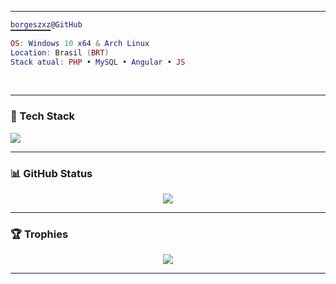 
---

<!--  <a href="#"><img align="left" src="" width="18%"/></a> ... -->

```lua
borgeszxz@GitHub
▔▔▔▔▔▔▔▔▔
OS: Windows 10 x64 & Arch Linux
Location: Brasil (BRT)
Stack atual: PHP • MySQL • Angular • JS 
```

<br clear="left" />

---

### 🧰 Tech Stack

<p>
  <img src="https://skillicons.dev/icons?i=html,css,js,ts,php,laravel,angular,tailwind,bootstrap,sqlite,mysql,postgres,git,github,linux,arch"/>
</p>

---

### 📊 GitHub Status

<p align="center">
  <a href="#"><img src="https://github-readme-stats.vercel.app/api/top-langs/?username=borgeszxz&layout=compact&theme=github_dark&hide_border=true&hide_title=true&langs_count=8&card_width=1048"/></a>
</p>

---

### 🏆 Trophies

<p align="center">
  <img src="https://github-profile-trophy.vercel.app/?username=borgeszxz&theme=algolia&no-frame=true&no-bg=true&margin-w=10"/>
</p>

---
